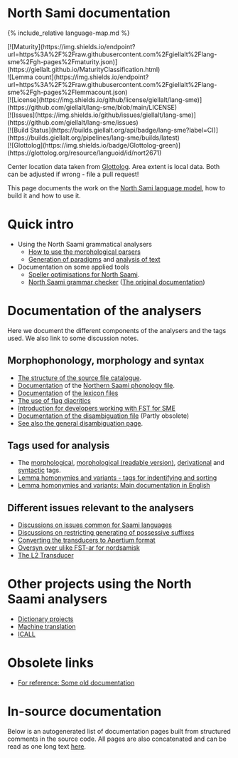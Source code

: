 # North Sami documentation

<div class="twocolumn map" markdown="1">

{% include_relative language-map.md %}

<div class="badges" markdown="1">
[![Maturity](https://img.shields.io/endpoint?url=https%3A%2F%2Fraw.githubusercontent.com%2Fgiellalt%2Flang-sme%2Fgh-pages%2Fmaturity.json)](https://giellalt.github.io/MaturityClassification.html) <br/>
![Lemma count](https://img.shields.io/endpoint?url=https%3A%2F%2Fraw.githubusercontent.com%2Fgiellalt%2Flang-sme%2Fgh-pages%2Flemmacount.json) <br/>
[![License](https://img.shields.io/github/license/giellalt/lang-sme)](https://github.com/giellalt/lang-sme/blob/main/LICENSE) <br/>
[![Issues](https://img.shields.io/github/issues/giellalt/lang-sme)](https://github.com/giellalt/lang-sme/issues) <br/>
[![Build Status](https://builds.giellalt.org/api/badge/lang-sme?label=CI)](https://builds.giellalt.org/pipelines/lang-sme/builds/latest) <br/>
[![Glottolog](https://img.shields.io/badge/Glottolog-green)](https://glottolog.org/resource/languoid/id/nort2671)
</div>

Center location data taken from [Glottolog](https://glottolog.org/). Area extent is local data. Both can be adjusted if wrong - file a pull request!

</div>

This page documents the work on the [North Sami language model](http://github.com/giellalt/lang-sme), how to build it and how to use it.

# Quick intro

- Using the North Saami grammatical analysers
	-   [How to use the morphological parsers](/tools/docu-sme-manual.html)
	-   [Generation of paradigms](http://giellatekno.uit.no/cgi/p-sme.sme.html) and
    [analysis of text](http://giellatekno.uit.no/cgi/d-sme.sme.html)
- Documentation on some applied tools
	- [Speller optimisations for North Saami](SpellerConfiguration.html).
	- [North Saami grammar checker](gramcheck/index.md) ([The original documentation](https://giellalt.github.io/proof/gramcheck/NortSaamiGrammarchecker.html))
    


# Documentation of the analysers
Here we document the different components of the analysers and the tags used. We also link to some discussion notes.

## Morphophonology, morphology and syntax

-   [The structure of the source file catalogue](/infra/infraremake/NewinfraCatalogues.html).
-   [Documentation](docu-sme-twol.html) of the
    [Northern Saami phonology file](https://giellalt.com/giellalt/lang-sme/src/fst/phonology.twolc).
-   [Documentation](docu-sme-lex.html) of
    [the lexicon files](https://giellalt.com/giellalt/lang-sme/src/fst/)
-   [The use of flag diacritics](docu-sme-flag-diacritics.html)
-   [Introduction for developers working with FST for SME](sme-fst-guide.md)
-   [Documentation of the disambiguation file](docu-sme-dis.html) (Partly obsolete)
-   [See also the general disambiguation page](/ling/docu-disambiguation.html).

## Tags used for analysis

-   The [morphological](docu-sme-grammartags.html),
    [morphological (readable version)](docu-mini-smi-grammartags.html), [derivational](https://giellalt.github.io/lang/common/DerivationOverview.html) and
    [syntactic](/lang/common/docu-sme-syntaxtags.html) tags.
-   [Lemma homonymies and variants - tags for indentifying and sorting](/lang/smi/lemma.html)
-   [Lemma homonymies and variants: Main documentation in English](/common/Variation_in_lexc.html)

## Different issues relevant to the analysers

-   [Discussions on issues common for Saami languages](/lang/smi/index.html)
-   [Discussions on restricting generating of possessive suffixes](PXdiscussion.html)
-   [Converting the transducers to Apertium format](ConvertingToApertium.html)
-   [Oversyn over ulike FST-ar for nordsamisk](KompilereFST.html)
-   [The L2 Transducer](TheL2Transducer.html)



# Other projects using the North Saami analysers

-   [Dictionary projects](/dicts/dicts.html)
-   [Machine translation](/mt/MachineTranslation.html)
-   [ICALL](https://giellalt.uit.no/ped/index.html)

# Obsolete links

- [For reference: Some old documentation](old-documentation.md)

# In-source documentation

Below is an autogenerated list of documentation pages built from structured
comments in the source code. All pages are also concatenated and can be read
as one long text [here](sme.md).
